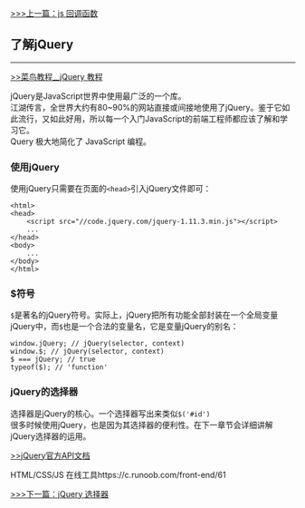 [>>>上一篇：js 回调函数](../../lib/JavaScript/js回调函数.md)

## 了解jQuery
---
[>>菜鸟教程__jQuery 教程](https://www.runoob.com/jquery/jquery-tutorial.html)  

jQuery是JavaScript世界中使用最广泛的一个库。  
江湖传言，全世界大约有80~90%的网站直接或间接地使用了jQuery。鉴于它如此流行，又如此好用，所以每一个入门JavaScript的前端工程师都应该了解和学习它。  
Query 极大地简化了 JavaScript 编程。

### 使用jQuery  
使用jQuery只需要在页面的`<head>`引入jQuery文件即可：  
```
<html>
<head>
    <script src="//code.jquery.com/jquery-1.11.3.min.js"></script>
	...
</head>
<body>
    ...
</body>
</html>
```

### $符号
`$`是著名的jQuery符号。实际上，jQuery把所有功能全部封装在一个全局变量jQuery中，而`$`也是一个合法的变量名，它是变量jQuery的别名：
```
window.jQuery; // jQuery(selector, context)
window.$; // jQuery(selector, context)
$ === jQuery; // true
typeof($); // 'function'
```

### jQuery的选择器
选择器是jQuery的核心。一个选择器写出来类似`$('#id')`  
很多时候使用jQuery，也是因为其选择器的便利性。在下一章节会详细讲解jQuery选择器的运用。

[>>jQuery官方API文档](https://api.jquery.com/)

HTML/CSS/JS 在线工具https://c.runoob.com/front-end/61

[>>>下一篇：jQuery 选择器](../../lib/JavaScript/jQuery选择器.md)

